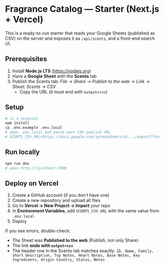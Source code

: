# Fragrance Catalog — Starter (Next.js + Vercel)

This is a ready-to-run starter that reads your Google Sheets (published as CSV)
on the server and exposes it as `/api/scents`, and a front-end search UI.

## Prerequisites
1) Install **Node.js LTS** (https://nodejs.org)  
2) Have a **Google Sheet** with the **Scents** tab
3) Publish the Scents tab: *File → Share → Publish to the web → Link → Sheet: Scents → CSV*
   - Copy the URL (it must end with `output=csv`)

## Setup
```bash
# in a terminal
npm install
cp .env.example .env.local
# open .env.local and paste your CSV publish URL
# SCENTS_CSV_URL=https://docs.google.com/spreadsheets/d/.../export?format=csv&gid=...
```

## Run locally
```bash
npm run dev
# open http://localhost:3000
```

## Deploy on Vercel
1) Create a GitHub account (if you don't have one)
2) Create a new repository and upload all files
3) Go to **Vercel → New Project → Import** your repo
4) In **Environment Variables**, add `SCENTS_CSV_URL` with the same value from `.env.local`
5) Deploy

If you see errors, double-check:
- The Sheet was **Published to the web** (Publish, not only Share)
- The link **ends with `output=csv`**
- The header row in the Scents tab matches exactly:
  `ID, Name, Family, Short Description, Top Notes, Heart Notes, Base Notes, Key Ingredients, Origin Country, Status, Notes`
